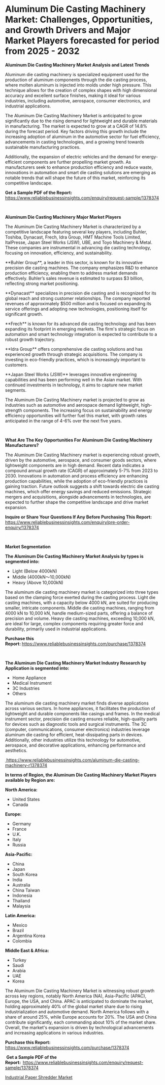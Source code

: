 <p><h1>Aluminum Die Casting Machinery Market: Challenges, Opportunities, and Growth Drivers and Major Market Players forecasted for period from 2025 - 2032</h1></p><p><strong>Aluminum Die Casting Machinery Market Analysis and Latest Trends</strong></p>
<p><p>Aluminum die casting machinery is specialized equipment used for the production of aluminum components through the die casting process, where molten aluminum is injected into molds under high pressure. This technique allows for the creation of complex shapes with high dimensional accuracy and excellent surface finishes, making it ideal for various industries, including automotive, aerospace, consumer electronics, and industrial applications.</p><p>The Aluminum Die Casting Machinery Market is anticipated to grow significantly due to the rising demand for lightweight and durable materials in manufacturing. The market is expected to grow at a CAGR of 14.8% during the forecast period. Key factors driving this growth include the increasing adoption of aluminum in the automotive sector for fuel efficiency, advancements in casting technologies, and a growing trend towards sustainable manufacturing practices. </p><p>Additionally, the expansion of electric vehicles and the demand for energy-efficient components are further propelling market growth. As manufacturers seek to enhance production efficiency and reduce waste, innovations in automation and smart die casting solutions are emerging as notable trends that will shape the future of this market, reinforcing its competitive landscape.</p></p>
<p><strong>Get a Sample PDF of the Report:&nbsp;</strong> <a href="https://www.reliablebusinessinsights.com/enquiry/request-sample/1378374?utm_campaign=2214&utm_medium=2&utm_source=Github&utm_content=ia&utm_term=16022025&utm_id=aluminum-die-casting-machinery">https://www.reliablebusinessinsights.com/enquiry/request-sample/1378374</a></p>
<p>&nbsp;</p>
<p><strong>Aluminum Die Casting Machinery Major Market Players</strong></p>
<p><p>The Aluminum Die Casting Machinery Market is characterized by a competitive landscape featuring several key players, including Buhler, Toshiba, Dynacast, Frech, Idra Group, HMT Machine Tools Limited, ItalPresse, Japan Steel Works (JSW), UBE, and Toyo Machinery & Metal. These companies are instrumental in advancing die casting technology, focusing on innovation, efficiency, and sustainability.</p><p>**Buhler Group**, a leader in this sector, is known for its innovative precision die casting machines. The company emphasizes R&D to enhance production efficiency, enabling them to address market demands effectively. Buhler’s sales revenue is estimated to surpass $3 billion, reflecting strong market positioning.</p><p>**Dynacast** specializes in precision die casting and is recognized for its global reach and strong customer relationships. The company reported revenues of approximately $500 million and is focused on expanding its service offerings and adopting new technologies, positioning itself for significant growth.</p><p>**Frech** is known for its advanced die casting technology and has been expanding its footprint in emerging markets. The firm's strategic focus on automation and smart technology integration is expected to contribute to a robust growth trajectory.</p><p>**Idra Group** offers comprehensive die casting solutions and has experienced growth through strategic acquisitions. The company is investing in eco-friendly practices, which is increasingly important to customers.</p><p>**Japan Steel Works (JSW)** leverages innovative engineering capabilities and has been performing well in the Asian market. With continued investments in technology, it aims to capture new market segments.</p><p>The Aluminum Die Casting Machinery market is projected to grow as industries such as automotive and aerospace demand lightweight, high-strength components. The increasing focus on sustainability and energy efficiency opportunities will further fuel this market, with growth rates anticipated in the range of 4-6% over the next five years.</p></p>
<p>&nbsp;</p>
<p><strong>What Are The Key Opportunities For Aluminum Die Casting Machinery Manufacturers?</strong></p>
<p><p>The Aluminum Die Casting Machinery market is experiencing robust growth, driven by the automotive, aerospace, and consumer goods sectors, where lightweight components are in high demand. Recent data indicates a compound annual growth rate (CAGR) of approximately 5-7% from 2023 to 2030. Innovations in automation and process efficiency are enhancing production capabilities, while the adoption of eco-friendly practices is gaining traction. Future outlook suggests a shift towards electric die casting machines, which offer energy savings and reduced emissions. Strategic mergers and acquisitions, alongside advancements in technologies, are expected to further shape the competitive landscape and drive market expansion.</p></p>
<p><strong>Inquire or Share Your Questions If Any Before Purchasing This Report:</strong> <a href="https://www.reliablebusinessinsights.com/enquiry/pre-order-enquiry/1378374?utm_campaign=2214&utm_medium=2&utm_source=Github&utm_content=ia&utm_term=16022025&utm_id=aluminum-die-casting-machinery">https://www.reliablebusinessinsights.com/enquiry/pre-order-enquiry/1378374</a></p>
<p>&nbsp;</p>
<p><strong>Market Segmentation</strong></p>
<p><strong>The Aluminum Die Casting Machinery Market Analysis by types is segmented into:</strong></p>
<p><ul><li>Light (Below 4000kN)</li><li>Middle (4000kN～10,000kN)</li><li>Heavy (Above 10,000kN)</li></ul></p>
<p><p>The aluminum die casting machinery market is categorized into three types based on the clamping force exerted during the casting process. Light die casting machines, with a capacity below 4000 kN, are suited for producing smaller, intricate components. Middle die casting machines, ranging from 4000 kN to 10,000 kN, handle medium-sized parts, offering a balance of precision and volume. Heavy die casting machines, exceeding 10,000 kN, are ideal for large, complex components requiring greater force and durability, primarily used in industrial applications.</p></p>
<p><strong>Purchase this Report:&nbsp;</strong><a href="https://www.reliablebusinessinsights.com/purchase/1378374?utm_campaign=2214&utm_medium=2&utm_source=Github&utm_content=ia&utm_term=16022025&utm_id=aluminum-die-casting-machinery">https://www.reliablebusinessinsights.com/purchase/1378374</a></p>
<p>&nbsp;</p>
<p><strong>The Aluminum Die Casting Machinery Market Industry Research by Application is segmented into:</strong></p>
<p><ul><li>Home Appliance</li><li>Medical Instrument</li><li>3C Industries</li><li>Others</li></ul></p>
<p><p>The aluminum die casting machinery market finds diverse applications across various sectors. In home appliances, it facilitates the production of lightweight and durable components like casings and frames. In the medical instrument sector, precision die casting ensures reliable, high-quality parts for devices such as diagnostic tools and surgical instruments. The 3C (computer, communications, consumer electronics) industries leverage aluminum die casting for efficient, heat-dissipating parts in devices. Additionally, other industries utilize this technology for automotive, aerospace, and decorative applications, enhancing performance and aesthetics.</p></p>
<p><a href="https://www.reliablebusinessinsights.com/aluminum-die-casting-machinery-r1378374?utm_campaign=2214&utm_medium=2&utm_source=Github&utm_content=ia&utm_term=16022025&utm_id=aluminum-die-casting-machinery">&nbsp;https://www.reliablebusinessinsights.com/aluminum-die-casting-machinery-r1378374</a></p>
<p><strong>In terms of Region, the Aluminum Die Casting Machinery Market Players available by Region are:</strong></p>
<p>
    <p> <strong> North America: </strong>
        <ul>
            <li>United States</li>
            <li>Canada</li>
        </ul>
        </p> 
    <p> <strong> Europe: </strong>
        <ul>
            <li>Germany</li>
            <li>France</li>
            <li>U.K.</li>
            <li>Italy</li>
            <li>Russia</li>
        </ul>
        </p> 
    <p> <strong> Asia-Pacific: </strong>
        <ul>
            <li>China</li>
            <li>Japan</li>
            <li>South Korea</li>
            <li>India</li>
            <li>Australia</li>
            <li>China Taiwan</li>
            <li>Indonesia</li>
            <li>Thailand</li>
            <li>Malaysia</li>
        </ul>
        </p> 
    <p> <strong> Latin America: </strong>
        <ul>
            <li>Mexico</li>
            <li>Brazil</li>
            <li>Argentina Korea</li>
            <li>Colombia</li>
        </ul>
        </p> 
    <p> <strong> Middle East & Africa: </strong>
        <ul>
            <li>Turkey</li>
            <li>Saudi</li>
            <li>Arabia</li>
            <li>UAE</li>
            <li>Korea</li>
        </ul>
    </p>
    </p>
<p><p>The Aluminum Die Casting Machinery Market is witnessing robust growth across key regions, notably North America (NA), Asia-Pacific (APAC), Europe, the USA, and China. APAC is anticipated to dominate the market, holding approximately 40% of the global market share due to rising industrialization and automotive demand. North America follows with a share of around 25%, while Europe accounts for 20%. The USA and China contribute significantly, each commanding about 10% of the market share. Overall, the market's expansion is driven by technological advancements and increasing applications in various industries.</p></p>
<p><strong>Purchase this Report: </strong><a href="https://www.reliablebusinessinsights.com/purchase/1378374?utm_campaign=2214&utm_medium=2&utm_source=Github&utm_content=ia&utm_term=16022025&utm_id=aluminum-die-casting-machinery">https://www.reliablebusinessinsights.com/purchase/1378374</a></p>
<p>&nbsp;<strong>Get a Sample PDF of the Report:&nbsp;&nbsp;</strong><a href="https://www.reliablebusinessinsights.com/enquiry/request-sample/1378374?utm_campaign=2214&utm_medium=2&utm_source=Github&utm_content=ia&utm_term=16022025&utm_id=aluminum-die-casting-machinery">https://www.reliablebusinessinsights.com/enquiry/request-sample/1378374</a></p>
<p><strong></strong></p>
<p><p><a href="https://github.com/comasnickie/Market-Research-Report-List-1/blob/main/industrial-paper-shredder-market.md?utm_campaign=2214&utm_medium=2&utm_source=Github&utm_content=ia&utm_term=16022025&utm_id=aluminum-die-casting-machinery">Industrial Paper Shredder Market</a></p></p>